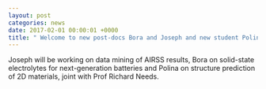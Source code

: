 ```yaml
---
layout: post
categories: news
date: 2017-02-01 00:00:01 +0000
title: " Welcome to new post-docs Bora and Joseph and new student Polina!"
---
```


 Joseph will be working on data mining of AIRSS results, Bora on solid-state electrolytes for next-generation batteries and Polina on structure prediction of 2D materials, joint with Prof Richard Needs.
